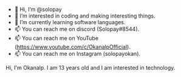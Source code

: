 - 👋 Hi, I’m @solopay
- 👀 I’m interested in coding and making interesting things.
- 🌱 I’m currently learning software languages.
- 📫 You can reach me on discord (Solopay#8544).
- 📫 You can reach me on YouTube (https://www.youtube.com/c/OkanalpOfficial).
- 📫 You can reach me on Instagram (solopayokan).

Hi, I'm Okanalp.
I am 13 years old and I am interested in technology.
